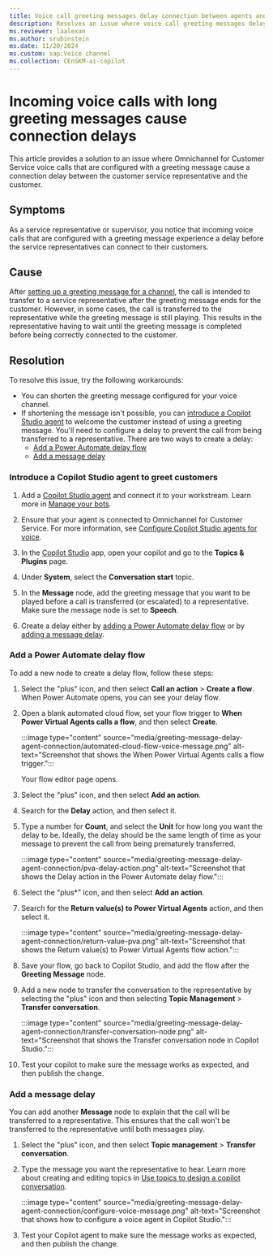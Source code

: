 ```yaml
---
title: Voice call greeting messages delay connection between agents and customers
description: Resolves an issue where voice call greeting messages delay a representative's ability to connect to a customer in the voice channel in Omnichannel for Customer Service.
ms.reviewer: laalexan
ms.author: srubinstein
ms.date: 11/20/2024
ms.custom: sap:Voice channel
ms.collection: CEnSKM-ai-copilot
---
```

# Incoming voice calls with long greeting messages cause connection delays

This article provides a solution to an issue where Omnichannel for Customer Service voice calls that are configured with a greeting message cause a connection delay between the customer service representative and the customer.

## Symptoms

As a service representative or supervisor, you notice that incoming voice calls that are configured with a greeting message experience a delay before the service representatives can connect to their customers.

## Cause

After [setting up a greeting message for a channel](/dynamics365/customer-service/administer/configure-automated-message), the call is intended to transfer to a service representative after the greeting message ends for the customer. However, in some cases, the call is transferred to the representative while the greeting message is still playing. This results in the representative having to wait until the greeting message is completed before being correctly connected to the customer.

## Resolution

To resolve this issue, try the following workarounds:

- You can shorten the greeting message configured for your voice channel.
- If shortening the message isn't possible, you can [introduce a Copilot Studio agent](#introduce-a-copilot-studio-agent-to-greet-customers) to welcome the customer instead of using a greeting message. You'll need to configure a delay to prevent the call from being transferred to a representative. There are two ways to create a delay:
  - [Add a Power Automate delay flow](#add-a-power-automate-delay-flow)
  - [Add a message delay](#add-a-message-delay)
  
### Introduce a Copilot Studio agent to greet customers

1. Add a [Copilot Studio agent](/dynamics365/customer-service/administer/overview-bots) and connect it to your workstream. Learn more in [Manage your bots](/dynamics365/customer-service/administer/manage-your-bots#add-a-bot).

1. Ensure that your agent is connected to Omnichannel for Customer Service. For more information, see [Configure Copilot Studio agents for voice](/dynamics365/customer-service/administer/voice-channel-pva-bots#configure-handoff-from-copilot-studio-to-omnichannel-for-customer-service).

1. In the [Copilot Studio](/microsoft-copilot-studio/fundamentals-what-is-copilot-studio) app, open your copilot and go to the **Topics & Plugins** page.
1. Under **System**, select the **Conversation start** topic.
1. In the **Message** node, add the greeting message that you want to be played before a call is transferred (or escalated) to a representative. Make sure the message node is set to **Speech**.
1. Create a delay either by [adding a Power Automate delay flow](#add-a-power-automate-delay-flow) or by [adding a message delay](#add-a-message-delay).

### Add a Power Automate delay flow

To add a new node to create a delay flow, follow these steps:

1. Select the "plus" icon, and then select **Call an action** > **Create a flow**. When Power Automate opens, you can see your delay flow.
1. Open a blank automated cloud flow, set your flow trigger to **When Power Virtual Agents calls a flow**, and then select **Create**.

   :::image type="content" source="media/greeting-message-delay-agent-connection/automated-cloud-flow-voice-message.png" alt-text="Screenshot that shows the When Power Virtual Agents calls a flow trigger.":::
  
   Your flow editor page opens.

1. Select the "plus" icon, and then select **Add an action**.
1. Search for the **Delay** action, and then select it.
1. Type a number for **Count**, and select the **Unit** for how long you want the delay to be. Ideally, the delay should be the same length of time as your message to prevent the call from being prematurely transferred.

   :::image type="content" source="media/greeting-message-delay-agent-connection/pva-delay-action.png" alt-text="Screenshot that shows the Delay action in the Power Automate delay flow.":::

1. Select the "plus*" icon, and then select **Add an action**.
1. Search for the **Return value(s) to Power Virtual Agents** action, and then select it.

   :::image type="content" source="media/greeting-message-delay-agent-connection/return-value-pva.png" alt-text="Screenshot that shows the Return value(s) to Power Virtual Agents flow action.":::

1. Save your flow, go back to Copilot Studio, and add the flow after the **Greeting Message** node.
1. Add a new node to transfer the conversation to the representative by selecting the "plus" icon and then selecting **Topic Management** > **Transfer conversation**.

   :::image type="content" source="media/greeting-message-delay-agent-connection/transfer-conversation-node.png" alt-text="Screenshot that shows the Transfer conversation node in Copilot Studio.":::

1. Test your copilot to make sure the message works as expected, and then publish the change.

### Add a message delay

You can add another **Message** node to explain that the call will be transferred to a representative. This ensures that the call won't be transferred to the representative until both messages play.

1. Select the "plus" icon, and then select **Topic management** > **Transfer conversation**.
1. Type the message you want the representative to hear. Learn more about creating and editing topics in [Use topics to design a copilot conversation](/microsoft-copilot-studio/authoring-create-edit-topics).

    :::image type="content" source="media/greeting-message-delay-agent-connection/configure-voice-message.png" alt-text="Screenshot that shows how to configure a voice agent in Copilot Studio.":::

1. Test your Copilot agent to make sure the message works as expected, and then publish the change.
